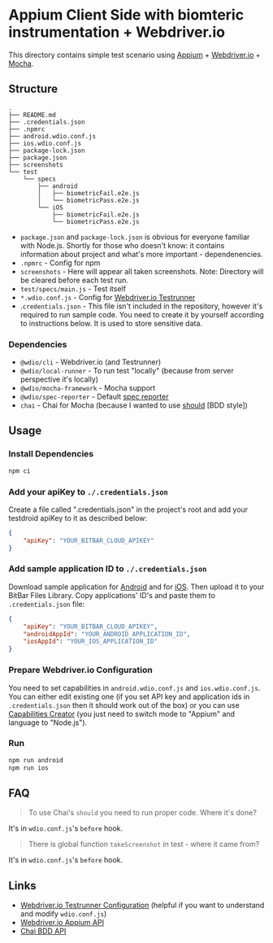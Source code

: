 # Appium Client Side with biomteric instrumentation + Webdriver.io

This directory contains simple test scenario using
[Appium](http://appium.io/) + [Webdriver.io](https://webdriver.io/) + [Mocha](https://mochajs.org/).

## Structure

```text
.
├── README.md
├── .credentials.json
├── .npmrc
├── android.wdio.conf.js
├── ios.wdio.conf.js
├── package-lock.json
├── package.json
├── screenshots
└── test
    └── specs
        ├── android
        │   ├── biometricFail.e2e.js
        │   └── biometricPass.e2e.js
        └── iOS
            ├── biometricFail.e2e.js
            └── biometricPass.e2e.js
```

-   `package.json` and `package-lock.json` is obvious for everyone familiar with Node.js. Shortly for those who doesn't know:
    it contains information about project and what's more important - dependenencies.
-   `.npmrc` - Config for npm
-   `screenshots` - Here will appear all taken screenshots. Note: Directory will be cleared before each test run.
-   `test/specs/main.js` - Test itself
-   `*.wdio.conf.js` - Config for [Webdriver.io Testrunner](https://webdriver.io/docs/gettingstarted.html)
-   .`credentials.json` - This file isn't included in the repository, however it's required to run sample code. You need to create it by yourself according to instructions below. It is used to store sensitive data.

### Dependencies

-   `@wdio/cli` - Webdriver.io (and Testrunner)
-   `@wdio/local-runner` - To run test "locally" (because from server perspective it's locally)
-   `@wdio/mocha-framework` - Mocha support
-   `@wdio/spec-reporter` - Default [spec reporter](https://webdriver.io/docs/spec-reporter.html)
-   `chai` - Chai for Mocha (because I wanted to use [should](https://www.chaijs.com/guide/styles/#should) [BDD style])

## Usage

### Install Dependencies

```bash
npm ci
```

### Add your apiKey to `./.credentials.json`

Create a file called ".credentials.json" in the project's root and add your testdroid apiKey to it as described below:

```json
{
    "apiKey": "YOUR_BITBAR_CLOUD_APIKEY"
}
```

### Add sample application ID to `./.credentials.json`

Download sample application for [Android](../../../../../../../apps/android/BitBarSampleApp.apk) and for [iOS](../../../../../../../apps/ios/BitBarSampleApp.ipa). Then upload it to your BitBar Files Library. Copy applications' ID's and paste them to `.credentials.json` file:

```json
{
    "apiKey": "YOUR_BITBAR_CLOUD_APIKEY",
    "androidAppId": "YOUR_ANDROID_APPLICATION_ID",
    "iosAppId": "YOUR_IOS_APPLICATION_ID"
}
```

### Prepare Webdriver.io Configuration

You need to set capabilities in `android.wdio.conf.js` and `ios.wdio.conf.js`.
You can either edit existing one (if you set API key and application ids in `.credentials.json` then it should work out of the box) or you can use [Capabilities Creator](https://cloud.bitbar.com/#public/capabilities-creator) (you just need to switch mode to "Appium" and language to "Node.js").

### Run

```bash
npm run android
npm run ios
```

## FAQ

> To use Chai's `should` you need to run proper code. Where it's done?

It's in `wdio.conf.js`'s `before` hook.

> There is global function `takeScreenshot` in test - where it came from?

It's in `wdio.conf.js`'s `before` hook.

## Links

-   [Webdriver.io Testrunner Configuration](https://webdriver.io/docs/configurationfile.html) (helpful if you want to understand and modify `wdio.conf.js`)
-   [Webdriver.io Appium API](https://webdriver.io/docs/api/appium.html)
-   [Chai BDD API](https://www.chaijs.com/api/bdd/)
